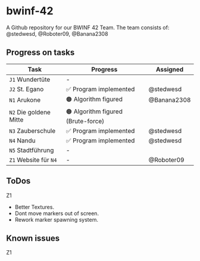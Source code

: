 # bwinf-42

A Github repository for our BWINF 42 Team.
The team consists of: @stedwesd, @Roboter09, @Banana2308

## Progress on tasks

| Task | Progress | Assigned
|-|-|-
| `J1` Wundertüte        | - |
| `J2` St. Egano         | ✅ Program implemented | @stedwesd
| `N1` Arukone           | 🟠 Algorithm figured | @Banana2308
| `N2` Die goldene Mitte | 🟠 Algorithm figured (Brute-force) |
| `N3` Zauberschule      | ✅ Program implemented | @stedwesd
| `N4` Nandu             | ✅ Program implemented| @stedwesd
| `N5` Stadtführung      | - | 
| `Z1` Website für `N4`  | - | @Roboter09

## ToDos

Z1
- Better Textures.
- Dont move markers out of screen.
- Rework marker spawning system.

## Known issues

Z1